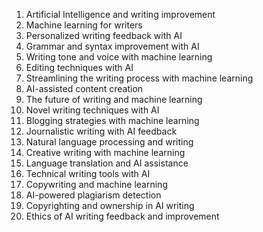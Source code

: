 1. Artificial Intelligence and writing improvement
2. Machine learning for writers
3. Personalized writing feedback with AI
4. Grammar and syntax improvement with AI
5. Writing tone and voice with machine learning
6. Editing techniques with AI
7. Streamlining the writing process with machine learning
8. AI-assisted content creation
9. The future of writing and machine learning
10. Novel writing techniques with AI
11. Blogging strategies with machine learning
12. Journalistic writing with AI feedback
13. Natural language processing and writing
14. Creative writing with machine learning
15. Language translation and AI assistance
16. Technical writing tools with AI
17. Copywriting and machine learning
18. AI-powered plagiarism detection
19. Copyrighting and ownership in AI writing
20. Ethics of AI writing feedback and improvement
